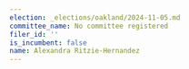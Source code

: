 ```yaml
---
election: _elections/oakland/2024-11-05.md
committee_name: No committee registered
filer_id: ''
is_incumbent: false
name: Alexandra Ritzie-Hernandez
---
```

